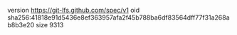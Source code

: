 version https://git-lfs.github.com/spec/v1
oid sha256:41818e91d5436e8ef363957afa2f45b788ba6df83564dff77f31a268ab8b3e20
size 9313
